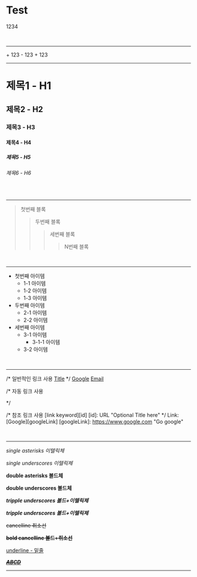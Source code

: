 # Test

1234

  <br>
  <hr>
+ 123
    - 123
        + 123   
  <br>
  <hr>

 # 제목1 - H1
  ## 제목2 - H2
  ### 제목3 - H3
  #### 제목4 - H4
  ##### 제목5 - H5
  ###### 제목6 - H6
  <br>
  <hr>

> 첫번째 블록
>> 두번째 블록
>>> 세번째 블록
>>>>N번째 블록

  <br>
  <hr>

 + 첫번째 아이템
      - 1-1 아이템
      - 1-2 아이템
      - 1-3 아이템
  + 두번째 아이템
      * 2-1 아이템
      * 2-2 아이템
  + 세번째 아이템
      + 3-1 아이템
          + 3-1-1 아이템
      + 3-2 아이템

  <br>
  <hr>

 /* 일반적인 링크 사용 
  [Title](link)
  */
  [Google](https://www.google.com, "Go Google")
  [Email](PSJ@gmail.com, "Send Message")

  /* 자동 링크 사용 
  <link Address>
  */
  <https://www.google.com>
  <PSJ@gmail.com>

  /* 참조 링크 사용 
  [link keyword][id]
  [id]: URL "Optional Title here"
  */
  Link: [Google][googleLink]
  [googleLink]: https://www.google.com "Go google"

  <br>
  <hr>

 *single asterisks 이텔릭체*

  _single underscores 이텔릭체_

  **double asterisks 볼드체**

  __double underscores 볼드체__
  
  ***tripple underscores 볼드+이텔릭체***

  ___tripple underscores 볼드+이텔릭체___

  ~~cancelline 취소선~~

  **~~bold cancelline 볼드+취소선~~**

  <u>underline - 밑줄</u>

  <u>***~~ABCD~~***</u>
    <br>
    <hr>

